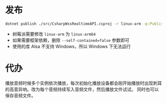 # 发布

```bash
dotnet publish ./src/CsharpWssRealtimeAPI.csproj -r linux-arm -p:PublishSingleFile=true -f net9.0 --self-contained=false -o ./publish/linux-arm
```

- 树莓派需要修改 `linux-arm` 为 `linux-arm64`
- 如果需要框架依赖，删除 `--self-contained=false` 参数即可
- 使用的库 Alsa 不支持 Windows，所以 Windows 下无法运行


# 代办

播放音频时候多个实例依次播放，每次初始化播放设备都会刚开始播放时出现刺耳的高音异响。改为每个音频持续写入音频文件，然后播放文件试试。
同时也可以保存音频文件。